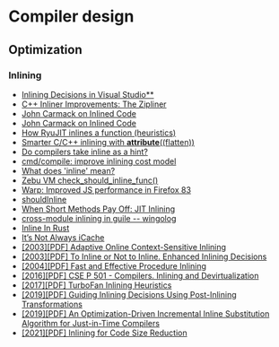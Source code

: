 # Compiler design
## Optimization
### Inlining

* [Inlining Decisions in Visual Studio**](https://devblogs.microsoft.com/cppblog/inlining-decisions-in-visual-studio/)
* [C++ Inliner Improvements: The Zipliner](https://devblogs.microsoft.com/cppblog/c-inliner-improvements-the-zipliner/)
* [John Carmack on Inlined Code](https://collincode.wordpress.com/2016/07/19/john-carmack-on-inlined-code/)
* [John Carmack on Inlined Code](http://number-none.com/blow/john_carmack_on_inlined_code.html)
* [How RyuJIT inlines a function (heuristics)](https://web.archive.org/web/20210517175814/https://egorbo.com/how-inlining-works.html)
* [Smarter C/C++ inlining with __attribute__((flatten))](https://awesomekling.github.io/Smarter-C++-inlining-with-attribute-flatten/)
* [Do compilers take inline as a hint?](https://blog.tartanllama.xyz/inline-hints/)
* [cmd/compile: improve inlining cost model](https://github.com/golang/go/issues/17566)
* [What does 'inline' mean?](https://forum.dlang.org/thread/mailman.3723.1591596899.31109.digitalmars-d@puremagic.com)
* [Zebu VM check_should_inline_func()](https://gitlab.anu.edu.au/mu/mu-impl-fast/-/blob/6572fe39ae65e424bdaf612f461fe60c8fc0b95f/src/compiler/passes/inlining.rs#L89)
* [Warp: Improved JS performance in Firefox 83](https://hacks.mozilla.org/2020/11/warp-improved-js-performance-in-firefox-83/)
* [shouldInline](https://searchfox.org/mozilla-central/rev/cecdac0aa5733fee515a166b6e31e38cc58abf32/js/src/jit/TrialInlining.cpp#504)
* [When Short Methods Pay Off: JIT Inlining](https://dzone.com/articles/jit-inlining)
* [cross-module inlining in guile -- wingolog](https://wingolog.org/archives/2021/05/13/cross-module-inlining-in-guile)
* [Inline In Rust](https://matklad.github.io//2021/07/09/inline-in-rust.html)
* [It’s Not Always iCache](https://matklad.github.io/2021/07/10/its-not-always-icache.html)
* [[2003][PDF] Adaptive Online Context-Sensitive Inlining](http://www.cs.cmu.edu/afs/cs/academic/class/15745-s07/www/papers/hazelwood-cgo03.pdf)
* [[2003][PDF] To Inline or Not to Inline. Enhanced Inlining Decisions](https://citeseerx.ist.psu.edu/viewdoc/download?doi=10.1.1.6.946&rep=rep1&type=pdf)
* [[2004][PDF] Fast and Effective Procedure Inlining](https://guenchi.github.io/Scheme/doc/Fast%20and%20Effective%20Procedure%20Inlining.pdf)
* [[2016][PDF] CSE P 501 - Compilers. Inlining and Devirtualization](https://courses.cs.washington.edu/courses/csep501/18sp/lectures/X1-inlining.pdf)
* [[2017][PDF] TurboFan Inlining Heuristics](https://docs.google.com/document/d/1VoYBhpDhJC4VlqMXCKvae-8IGuheBGxy32EOgC2LnT8/edit)
* [[2019][PDF] Guiding Inlining Decisions Using Post-Inlining Transformations](https://webdocs.cs.ualberta.ca/~amaral/thesis/ErickOchoaMSc.pdf)
* [[2019][PDF] An Optimization-Driven Incremental Inline Substitution Algorithm for Just-in-Time Compilers](http://aleksandar-prokopec.com/resources/docs/prio-inliner-final.pdf)
* [[2021][PDF] Inlining for Code Size Reduction](https://homepages.dcc.ufmg.br/~fernando/publications/papers/SBLP21Pacheco.pdf)